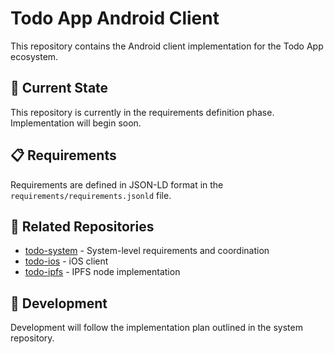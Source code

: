 # Todo App Android Client

This repository contains the Android client implementation for the Todo App ecosystem.

## 🚀 Current State

This repository is currently in the requirements definition phase. Implementation will begin soon.

## 📋 Requirements

Requirements are defined in JSON-LD format in the `requirements/requirements.jsonld` file.

## 🔗 Related Repositories

- [todo-system](https://github.com/journalbrand/todo-system) - System-level requirements and coordination
- [todo-ios](https://github.com/journalbrand/todo-ios) - iOS client
- [todo-ipfs](https://github.com/journalbrand/todo-ipfs) - IPFS node implementation

## 🧪 Development

Development will follow the implementation plan outlined in the system repository. 